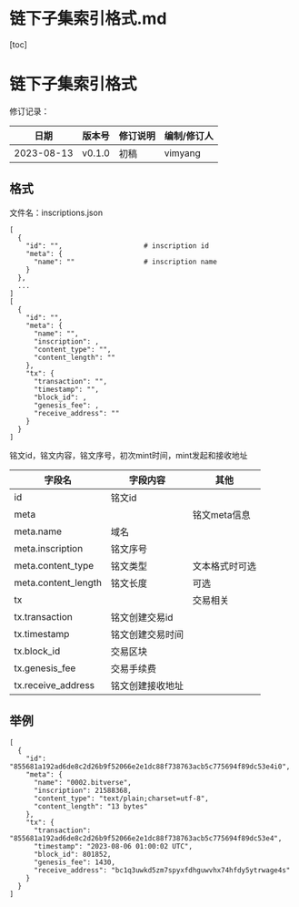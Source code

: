 # 链下子集索引格式.md
[toc]



# 链下子集索引格式
修订记录：

|日期|版本号|修订说明|编制/修订人|
| ----- | ----- | ----- | ----- |
|2023-08-13|v0.1.0|初稿|vimyang|

## 格式
文件名：inscriptions.json

```Plain Text
[
  {
    "id": "",                    # inscription id
    "meta": {
      "name": ""                 # inscription name
    }
  },
  ...
]
[
  {
    "id": "",
    "meta": {
      "name": "",
      "inscription": ,
      "content_type": "",
      "content_length": ""
    },
    "tx": {
      "transaction": "",
      "timestamp": "",
      "block_id": ,
      "genesis_fee": ,
      "receive_address": ""
    }
  }
]
```


铭文id，铭文内容，铭文序号，初次mint时间，mint发起和接收地址

|字段名|字段内容|其他|
| ----- | ----- | ----- |
|id|铭文id| |
|meta| |铭文meta信息|
|meta.name|域名| |
|meta.inscription|铭文序号| |
|meta.content\_type|铭文类型|文本格式时可选|
|meta.content\_length|铭文长度|可选|
|tx| |交易相关|
|tx.transaction|铭文创建交易id| |
|tx.timestamp|铭文创建交易时间| |
|tx.block\_id|交易区块| |
|tx.genesis\_fee|交易手续费| |
|tx.receive\_address|铭文创建接收地址| |

## 举例
```Plain Text
[
  {
    "id": "855681a192ad6de8c2d26b9f52066e2e1dc88f738763acb5c775694f89dc53e4i0",
    "meta": {
      "name": "0002.bitverse",
      "inscription": 21588368,
      "content_type": "text/plain;charset=utf-8",
      "content_length": "13 bytes"
    },
    "tx": {
      "transaction": "855681a192ad6de8c2d26b9f52066e2e1dc88f738763acb5c775694f89dc53e4",
      "timestamp": "2023-08-06 01:00:02 UTC",
      "block_id": 801852,
      "genesis_fee": 1430,
      "receive_address": "bc1q3uwkd5zm7spyxfdhguwvhx74hfdy5ytrwage4s"
    }
  }
]
```
